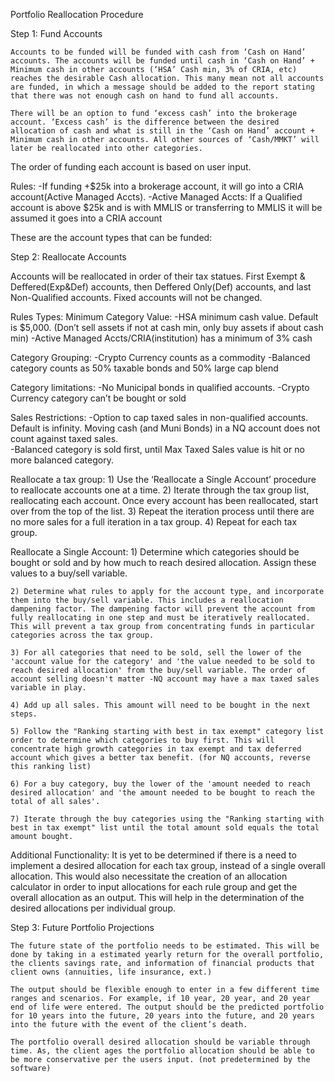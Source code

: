 Portfolio Reallocation Procedure



Step 1: Fund Accounts
	
	Accounts to be funded will be funded with cash from ‘Cash on Hand’ accounts. The accounts will be funded until cash in ‘Cash on Hand’ + Minimum cash in other accounts (‘HSA’ Cash min, 3% of CRIA, etc)  reaches the desirable Cash allocation. This many mean not all accounts are funded, in which a message should be added to the report stating that there was not enough cash on hand to fund all accounts. 
	
	There will be an option to fund ‘excess cash’ into the brokerage account. ‘Excess cash’ is the difference between the desired allocation of cash and what is still in the ‘Cash on Hand’ account + Minimum cash in other accounts. All other sources of ‘Cash/MMKT’ will later be reallocated into other categories. 

The order of funding each account is based on user input. 

Rules: 
-If funding +$25k into a brokerage account, it will go into a CRIA account(Active Managed Accts).
-Active Managed Accts: If a Qualified account is above $25k and is with MMLIS or transferring to MMLIS it will be assumed it goes into a CRIA account


These are the account types that can be funded:






Step 2: Reallocate Accounts

Accounts will be reallocated in order of their tax statues. First Exempt & Deffered(Exp&Def) accounts, then Deffered Only(Def) accounts, and last Non-Qualified accounts. Fixed accounts will not be changed. 

Rules Types: 
Minimum Category Value:
-HSA minimum cash value. Default is $5,000. (Don’t sell assets if not at cash min, only buy assets if about cash min)
-Active Managed Accts/CRIA(institution) has a minimum of 3% cash

Category Grouping:
-Crypto Currency counts as a commodity
-Balanced category counts as 50% taxable bonds and 50% large cap blend

Category limitations: 
-No Municipal bonds in qualified accounts.
-Crypto Currency category can’t be bought or sold

Sales Restrictions:
-Option to cap taxed sales in non-qualified accounts. Default is infinity. Moving cash (and Muni Bonds) in a NQ account does not count against taxed sales.  
-Balanced category is sold first, until Max Taxed Sales value is hit or no more balanced category.




Reallocate a tax group:
	1) Use the ‘Reallocate a Single Account’ procedure to reallocate accounts one at a time.
	2) Iterate through the tax group list, reallocating each account. Once every account has been reallocated, start over from the top of the list. 
	3) Repeat the iteration process until there are no more sales for a full iteration in a tax group. 
	4) Repeat for each tax group. 


Reallocate a Single Account:
	1) Determine which categories should be bought or sold and by how much to reach desired allocation. Assign these values to a buy/sell variable.

	2) Determine what rules to apply for the account type, and incorporate them into the buy/sell variable. This includes a reallocation dampening factor. The dampening factor will prevent the account from fully reallocating in one step and must be iteratively reallocated. This will prevent a tax group from concentrating funds in particular categories across the tax group.

	3) For all categories that need to be sold, sell the lower of the 'account value for the category' and 'the value needed to be sold to reach desired allocation' from the buy/sell variable. The order of account selling doesn't matter -NQ account may have a max taxed sales variable in play.

	4) Add up all sales. This amount will need to be bought in the next steps.	

	5) Follow the "Ranking starting with best in tax exempt" category list order to determine which categories to buy first. This will concentrate high growth categories in tax exempt and tax deferred account which gives a better tax benefit. (for NQ accounts, reverse this ranking list) 

	6) For a buy category, buy the lower of the 'amount needed to reach desired allocation' and 'the amount needed to be bought to reach the total of all sales'.

	7) Iterate through the buy categories using the "Ranking starting with best in tax exempt" list until the total amount sold equals the total amount bought.



	
Additional Functionality:
It is yet to be determined if there is a need to implement a desired allocation for each tax group, instead of a single overall allocation. This would also necessitate the creation of an allocation calculator in order to input allocations for each rule group and get the overall allocation as an output. This will help in the determination of the desired allocations per individual group. 











Step 3: Future Portfolio Projections

	The future state of the portfolio needs to be estimated. This will be done by taking in a estimated yearly return for the overall portfolio, the clients savings rate, and information of financial products that client owns (annuities, life insurance, ext.) 

	The output should be flexible enough to enter in a few different time ranges and scenarios. For example, if 10 year, 20 year, and 20 year end of life were entered. The output should be the predicted portfolio for 10 years into the future, 20 years into the future, and 20 years into the future with the event of the client’s death. 

	The portfolio overall desired allocation should be variable through time. As, the client ages the portfolio allocation should be able to be more conservative per the users input. (not predetermined by the software)
